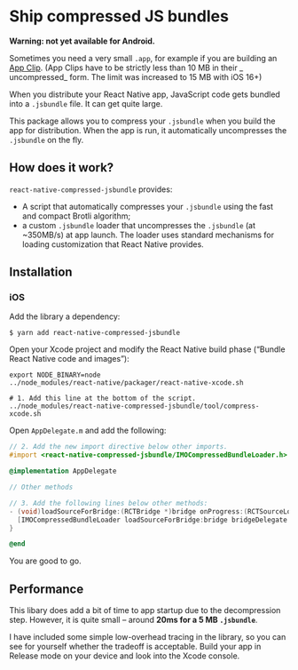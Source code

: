 # Ship compressed JS bundles

**Warning: not yet available for Android.**

Sometimes you need a very small `.app`, for example if you are building
an [App Clip](https://developer.apple.com/app-clips/). (App Clips have to be strictly less than 10 MB in their _
uncompressed_ form. The limit was increased to 15 MB with iOS 16+)

When you distribute your React Native app, JavaScript code gets bundled into a `.jsbundle` file. It can get quite large.

This package allows you to compress your `.jsbundle` when you build the app for distribution. When the app is run, it
automatically uncompresses the `.jsbundle` on the fly.

## How does it work?

`react-native-compressed-jsbundle` provides:

- A script that automatically compresses your `.jsbundle` using the fast and compact Brotli algorithm;
- a custom `.jsbundle` loader that uncompresses the `.jsbundle` (at ~350MB/s) at app launch. The loader uses standard mechanisms for loading customization that React Native provides.

## Installation

### iOS

Add the library a dependency:

```shell
$ yarn add react-native-compressed-jsbundle
```

Open your Xcode project and modify the React Native build phase (“Bundle React Native code and images”):

```shell
export NODE_BINARY=node
../node_modules/react-native/packager/react-native-xcode.sh

# 1. Add this line at the bottom of the script.
../node_modules/react-native-compressed-jsbundle/tool/compress-xcode.sh 
```

Open `AppDelegate.m` and add the following:

```objectivec
// 2. Add the new import directive below other imports.
#import <react-native-compressed-jsbundle/IMOCompressedBundleLoader.h>

@implementation AppDelegate

// Other methods

// 3. Add the following lines below other methods:
- (void)loadSourceForBridge:(RCTBridge *)bridge onProgress:(RCTSourceLoadProgressBlock)onProgress onComplete:(RCTSourceLoadBlock)loadCallback {
  [IMOCompressedBundleLoader loadSourceForBridge:bridge bridgeDelegate:self onProgress:onProgress onComplete:loadCallback];
}

@end
```

You are good to go.

## Performance

This libary does add a bit of time to app startup due to the decompression step. However, it is quite small – around **20ms for a 5 MB `.jsbundle`**. 

I have included some simple low-overhead tracing in the library, so you can see for yourself whether the tradeoff is
acceptable. Build your app in Release mode on your device and look into the Xcode console.

